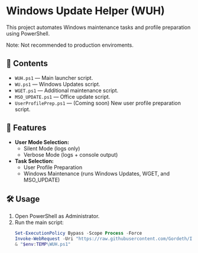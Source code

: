 # Windows Update Helper (WUH)

This project automates Windows maintenance tasks and profile preparation using PowerShell.

Note: Not recommended to production enviroments.

## 📂 Contents

- `WUH.ps1` — Main launcher script.
- `WU.ps1` — Windows Updates script.
- `WGET.ps1` — Additional maintenance script.
- `MSO_UPDATE.ps1` — Office update script.
- `UserProfilePrep.ps1` — (Coming soon) New user profile preparation script.

## 🚀 Features

- **User Mode Selection:**
  - Silent Mode (logs only)
  - Verbose Mode (logs + console output)
- **Task Selection:**
  - User Profile Preparation
  - Windows Maintenance (runs Windows Updates, WGET, and MSO_UPDATE)

## 🛠️ Usage

1. Open PowerShell as Administrator.
2. Run the main script:
   ```powershell
   Set-ExecutionPolicy Bypass -Scope Process -Force
   Invoke-WebRequest -Uri "https://raw.githubusercontent.com/Gordeth/IT/main/WUH.ps1" -OutFile "$env:TEMP\WUH.ps1"
   & "$env:TEMP\WUH.ps1"
